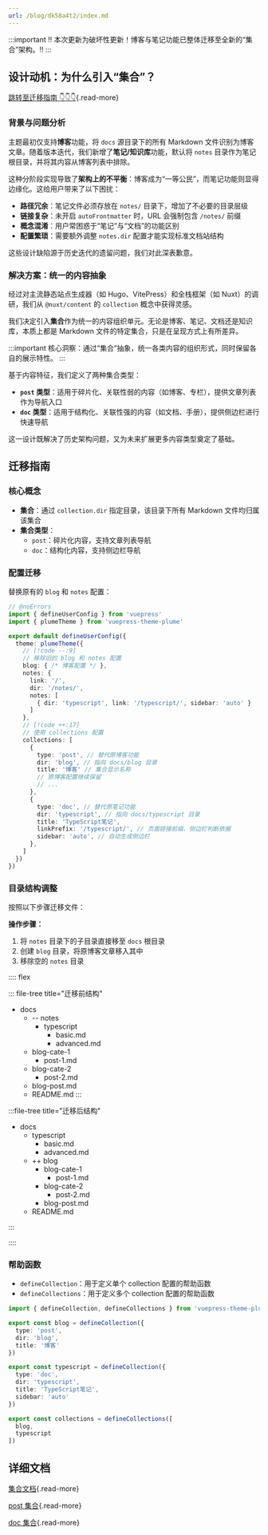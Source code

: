 ```yaml
---
url: /blog/dk58a4t2/index.md
---
```

:::important ‼️ 本次更新为破坏性更新！博客与笔记功能已整体迁移至全新的“集合”架构。‼️
:::

## 设计动机：为什么引入“集合”？

[跳转至迁移指南 👇👇👇](#迁移指南){.read-more}

### 背景与问题分析

主题最初仅支持**博客**功能，将 `docs` 源目录下的所有 Markdown 文件识别为博客文章。随着版本迭代，我们新增了**笔记/知识库**功能，默认将 `notes` 目录作为笔记根目录，并将其内容从博客列表中排除。

这种分阶段实现导致了**架构上的不平衡**：博客成为“一等公民”，而笔记功能则显得边缘化。这给用户带来了以下困扰：

* **路径冗余**：笔记文件必须存放在 `notes/` 目录下，增加了不必要的目录层级
* **链接复杂**：未开启 `autoFrontmatter` 时，URL 会强制包含 `/notes/` 前缀
* **概念混淆**：用户常困惑于“笔记”与“文档”的功能区别
* **配置繁琐**：需要额外调整 `notes.dir` 配置才能实现标准文档站结构

这些设计缺陷源于历史迭代的遗留问题，我们对此深表歉意。

### 解决方案：统一的内容抽象

经过对主流静态站点生成器（如 Hugo、VitePress）和全栈框架（如 Nuxt）的调研，我们从 `@nuxt/content` 的 `collection` 概念中获得灵感。

我们决定引入**集合**作为统一的内容组织单元。无论是博客、笔记、文档还是知识库，本质上都是 Markdown 文件的特定集合，只是在呈现方式上有所差异。

:::important 核心洞察：通过“集合”抽象，统一各类内容的组织形式，同时保留各自的展示特性。
:::

基于内容特征，我们定义了两种集合类型：

* **`post` 类型**：适用于碎片化、关联性弱的内容（如博客、专栏），提供文章列表作为导航入口
* **`doc` 类型**：适用于结构化、关联性强的内容（如文档、手册），提供侧边栏进行快速导航

这一设计既解决了历史架构问题，又为未来扩展更多内容类型奠定了基础。

## 迁移指南

### 核心概念

* **集合**：通过 `collection.dir` 指定目录，该目录下所有 Markdown 文件均归属该集合
* **集合类型**：
  * `post`：碎片化内容，支持文章列表导航
  * `doc`：结构化内容，支持侧边栏导航

### 配置迁移

替换原有的 `blog` 和 `notes` 配置：

```ts twoslash
// @noErrors
import { defineUserConfig } from 'vuepress'
import { plumeTheme } from 'vuepress-theme-plume'

export default defineUserConfig({
  theme: plumeTheme({
    // [!code --:9]
    // 移除旧的 blog 和 notes 配置
    blog: { /* 博客配置 */ },
    notes: {
      link: '/',
      dir: '/notes/',
      notes: [
        { dir: 'typescript', link: '/typescript/', sidebar: 'auto' }
      ]
    },
    // [!code ++:17]
    // 使用 collections 配置
    collections: [
      {
        type: 'post', // 替代原博客功能
        dir: 'blog', // 指向 docs/blog 目录
        title: '博客' // 集合显示名称
        // 原博客配置继续保留
        // ...
      },
      {
        type: 'doc', // 替代原笔记功能
        dir: 'typescript', // 指向 docs/typescript 目录
        title: 'TypeScript笔记',
        linkPrefix: '/typescript/', // 页面链接前缀、侧边栏判断依据
        sidebar: 'auto', // 自动生成侧边栏
      },
    ]
  })
})
```

### 目录结构调整

按照以下步骤迁移文件：

**操作步骤：**

1. 将 `notes` 目录下的子目录直接移至 `docs` 根目录
2. 创建 `blog` 目录，将原博客文章移入其中
3. 移除空的 `notes` 目录

:::: flex

::: file-tree title="迁移前结构"

* docs
  * \-- notes
    * typescript
      * basic.md
      * advanced.md
  * blog-cate-1
    * post-1.md
  * blog-cate-2
    * post-2.md
  * blog-post.md
  * README.md
    :::

:::file-tree title="迁移后结构"

* docs
  * typescript
    * basic.md
    * advanced.md
  * ++ blog
    * blog-cate-1
      * post-1.md
    * blog-cate-2
      * post-2.md
    * blog-post.md
  * README.md

:::

::::

### 帮助函数

* `defineCollection`：用于定义单个 collection 配置的帮助函数
* `defineCollections`：用于定义多个 collection 配置的帮助函数

```ts twoslash
import { defineCollection, defineCollections } from 'vuepress-theme-plume'

export const blog = defineCollection({
  type: 'post',
  dir: 'blog',
  title: '博客'
})

export const typescript = defineCollection({
  type: 'doc',
  dir: 'typescript',
  title: 'TypeScript笔记',
  sidebar: 'auto'
})

export const collections = defineCollections([
  blog,
  typescript
])
```

## 详细文档

[集合文档](../../guide/quick-start/collection.md){.read-more}

[post 集合](../../guide/quick-start/collection-post.md){.read-more}

[doc 集合](../../guide/quick-start/collection-doc.md){.read-more}
